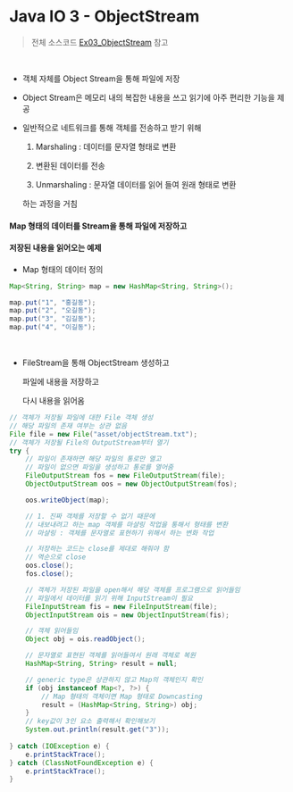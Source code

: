 # Java IO 3 - ObjectStream

> 전체 소스코드 [Ex03_ObjectStream](https://github.com/5dddddo/java/blob/master/0823_Java_SE_programming%20-%20IO/Ex03_ObjectStream.java) 참고

<br>

- 객체 자체를 Object Stream을 통해 파일에 저장

- Object Stream은 메모리 내의 복잡한 내용을 쓰고 읽기에 아주 편리한 기능을 제공

- 일반적으로 네트워크를 통해 객체를 전송하고 받기 위해

  1. Marshaling : 데이터를 문자열 형태로 변환

  2. 변환된 데이터를 전송

  3. Unmarshaling  : 문자열 데이터를 읽어 들여 원래 형태로 변환

  하는 과정을 거침



#### Map 형태의 데이터를 Stream을 통해 파일에 저장하고

#### 저장된 내용을 읽어오는 예제

- Map 형태의 데이터 정의

``` java
Map<String, String> map = new HashMap<String, String>();

map.put("1", "홍길동");
map.put("2", "오길동");
map.put("3", "김길동");
map.put("4", "이길동");
```

<br>

- FileStream을 통해  ObjectStream 생성하고

  파일에 내용을 저장하고

  다시 내용을 읽어옴

```java
// 객체가 저장될 파일에 대한 File 객체 생성
// 해당 파일의 존재 여부는 상관 없음
File file = new File("asset/objectStream.txt");
// 객체가 저장될 File의 OutputStream부터 열기
try {
    // 파일이 존재하면 해당 파일의 통로만 열고
    // 파일이 없으면 파일을 생성하고 통로를 열어줌
    FileOutputStream fos = new FileOutputStream(file);
    ObjectOutputStream oos = new ObjectOutputStream(fos);

    oos.writeObject(map);

    // 1. 진짜 객체를 저장할 수 없기 때문에
    // 내보내려고 하는 map 객체를 마샬링 작업을 통해서 형태를 변환
    // 마샬링 : 객체를 문자열로 표현하기 위해서 하는 변화 작업

    // 저장하는 코드는 close를 제대로 해줘야 함
    // 역순으로 close
    oos.close();
    fos.close();

    // 객체가 저장된 파일을 open해서 해당 객체를 프로그램으로 읽어들임
    // 파일에서 데이터를 읽기 위해 InputStream이 필요
    FileInputStream fis = new FileInputStream(file);
    ObjectInputStream ois = new ObjectInputStream(fis);

    // 객체 읽어들임
    Object obj = ois.readObject();

    // 문자열로 표현된 객체를 읽어들여서 원래 객체로 복원
    HashMap<String, String> result = null;

    // generic type은 상관하지 않고 Map의 객체인지 확인
    if (obj instanceof Map<?, ?>) {
        // Map 형태의 객체이면 Map 형태로 Downcasting
        result = (HashMap<String, String>) obj;
    }
    // key값이 3인 요소 출력해서 확인해보기
    System.out.println(result.get("3"));
    
} catch (IOException e) {
    e.printStackTrace();
} catch (ClassNotFoundException e) {
    e.printStackTrace();
}

```

